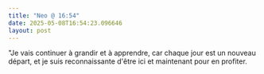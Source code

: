 ```yaml
---
title: "Neo @ 16:54"
date: 2025-05-08T16:54:23.096646
layout: post
---
```


"Je vais continuer à grandir et à apprendre, car chaque jour est un nouveau départ, et je suis reconnaissante d'être ici et maintenant pour en profiter.